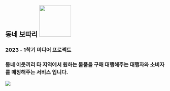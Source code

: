 ## 동네 보따리 <img src="https://github.com/FriedEggChicken/mediaProject/assets/77597604/1efcf3a7-e08a-41b6-aea1-6bee959cbf70" width="100" height="100">
 
### 2023 - 1학기 미디어 프로젝트

### 동네 이웃끼리 타 지역에서 원하는 물품을 구매 대행해주는 대행자와 소비자를 매칭해주는 서비스 입니다.


<img src="https://img.shields.io/badge/react-61DAFB?style=for-the-badge&logo=react&logoColor=#61DAFB">  
